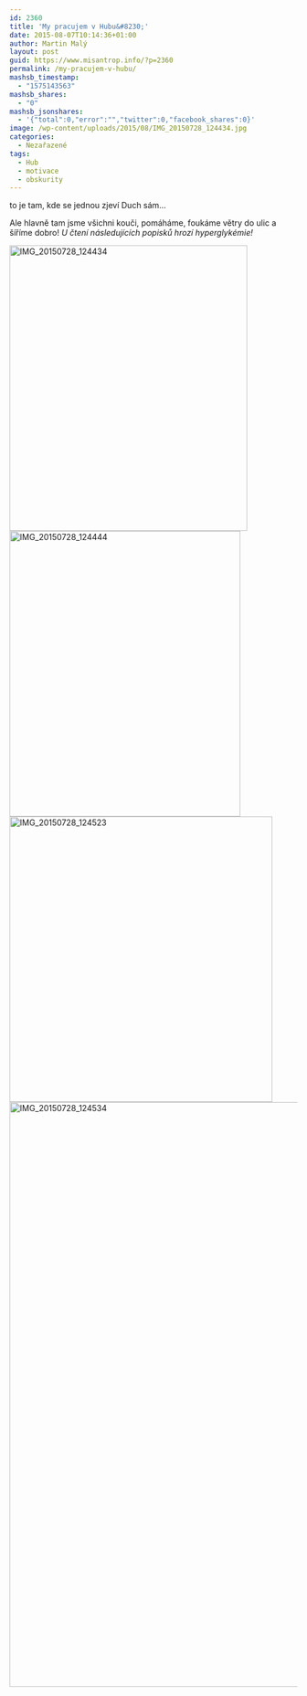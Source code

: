 ```yaml
---
id: 2360
title: 'My pracujem v Hubu&#8230;'
date: 2015-08-07T10:14:36+01:00
author: Martin Malý
layout: post
guid: https://www.misantrop.info/?p=2360
permalink: /my-pracujem-v-hubu/
mashsb_timestamp:
  - "1575143563"
mashsb_shares:
  - "0"
mashsb_jsonshares:
  - '{"total":0,"error":"","twitter":0,"facebook_shares":0}'
image: /wp-content/uploads/2015/08/IMG_20150728_124434.jpg
categories:
  - Nezařazené
tags:
  - Hub
  - motivace
  - obskurity
---
```

to je tam, kde se jednou zjeví Duch sám&#8230;

<!--more-->

Ale hlavně tam jsme všichni kouči, pomáháme, foukáme větry do ulic a šíříme dobro! _U čtení následujících popisků hrozí hyperglykémie!_

[<img class="aligncenter wp-image-2365 size-medium" src="https://www.misantrop.info/wp-content/uploads/2015/08/IMG_20150728_124434-416x500.jpg" alt="IMG_20150728_124434" width="416" height="500" srcset="https://www.misantrop.info/wp-content/uploads/2015/08/IMG_20150728_124434-416x500.jpg 416w, https://www.misantrop.info/wp-content/uploads/2015/08/IMG_20150728_124434-166x200.jpg 166w, https://www.misantrop.info/wp-content/uploads/2015/08/IMG_20150728_124434-852x1024.jpg 852w, https://www.misantrop.info/wp-content/uploads/2015/08/IMG_20150728_124434.jpg 1443w" sizes="(max-width: 416px) 100vw, 416px" />](https://www.misantrop.info/wp-content/uploads/2015/08/IMG_20150728_124434.jpg) [<img class="aligncenter wp-image-2364 size-medium" src="https://www.misantrop.info/wp-content/uploads/2015/08/IMG_20150728_124444-404x500.jpg" alt="IMG_20150728_124444" width="404" height="500" srcset="https://www.misantrop.info/wp-content/uploads/2015/08/IMG_20150728_124444-404x500.jpg 404w, https://www.misantrop.info/wp-content/uploads/2015/08/IMG_20150728_124444-161x200.jpg 161w, https://www.misantrop.info/wp-content/uploads/2015/08/IMG_20150728_124444-827x1024.jpg 827w, https://www.misantrop.info/wp-content/uploads/2015/08/IMG_20150728_124444.jpg 1554w" sizes="(max-width: 404px) 100vw, 404px" />](https://www.misantrop.info/wp-content/uploads/2015/08/IMG_20150728_124444.jpg) [<img class="aligncenter size-medium wp-image-2362" src="https://www.misantrop.info/wp-content/uploads/2015/08/IMG_20150728_124523-460x500.jpg" alt="IMG_20150728_124523" width="460" height="500" srcset="https://www.misantrop.info/wp-content/uploads/2015/08/IMG_20150728_124523-460x500.jpg 460w, https://www.misantrop.info/wp-content/uploads/2015/08/IMG_20150728_124523-184x200.jpg 184w, https://www.misantrop.info/wp-content/uploads/2015/08/IMG_20150728_124523-943x1024.jpg 943w, https://www.misantrop.info/wp-content/uploads/2015/08/IMG_20150728_124523.jpg 1624w" sizes="(max-width: 460px) 100vw, 460px" />](https://www.misantrop.info/wp-content/uploads/2015/08/IMG_20150728_124523.jpg) [<img class="aligncenter wp-image-2361 size-large" src="https://www.misantrop.info/wp-content/uploads/2015/08/IMG_20150728_124534-848x1024.jpg" alt="IMG_20150728_124534" width="848" height="1024" srcset="https://www.misantrop.info/wp-content/uploads/2015/08/IMG_20150728_124534-848x1024.jpg 848w, https://www.misantrop.info/wp-content/uploads/2015/08/IMG_20150728_124534-166x200.jpg 166w, https://www.misantrop.info/wp-content/uploads/2015/08/IMG_20150728_124534-414x500.jpg 414w, https://www.misantrop.info/wp-content/uploads/2015/08/IMG_20150728_124534.jpg 1728w" sizes="(max-width: 848px) 100vw, 848px" />](https://www.misantrop.info/wp-content/uploads/2015/08/IMG_20150728_124534.jpg)

&nbsp;